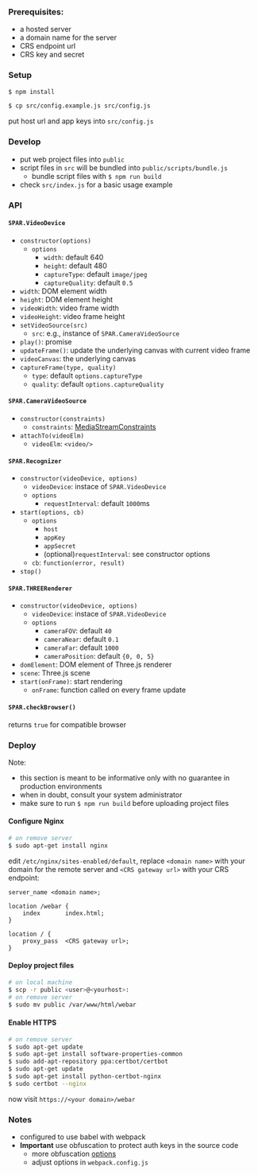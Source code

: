 ### Prerequisites:
* a hosted server
* a domain name for the server
* CRS endpoint url
* CRS key and secret

### Setup
```bash
$ npm install
```
```bash
$ cp src/config.example.js src/config.js
```
put host url and app keys into `src/config.js`

### Develop
* put web project files into `public`
* script files in `src` will be bundled into `public/scripts/bundle.js`
    * bundle script files with `$ npm run build`
* check `src/index.js` for a basic usage example

### API

#### `SPAR.VideoDevice`
* `constructor(options)`
    * `options`
        * `width`: default 640
        * `height`: default 480
        * `captureType`: default `image/jpeg`
        * `captureQuality`: default `0.5`
* `width`: DOM element width
* `height`: DOM element height
* `videoWidth`: video frame width
* `videoHeight`: video frame height
* `setVideoSource(src)`
    * `src`: e.g., instance of `SPAR.CameraVideoSource`
* `play()`: promise
* `updateFrame()`: update the underlying canvas with current video frame
* `videoCanvas`: the underlying canvas
* `captureFrame(type, quality)`
    * `type`: default `options.captureType`
    * `quality`: default `options.captureQuality`

#### `SPAR.CameraVideoSource`
* `constructor(constraints)`
    * `constraints`: [MediaStreamConstraints](https://developer.mozilla.org/en-US/docs/Web/API/MediaStreamConstraints)
* `attachTo(videoElm)`
    * `videoElm`: `<video/>`

#### `SPAR.Recognizer`
* `constructor(videoDevice, options)`
    * `videoDevice`: instace of `SPAR.VideoDevice`
    * `options`
        * `requestInterval`: default `1000`ms
* `start(options, cb)`
    * `options`
        * `host`
        * `appKey`
        * `appSecret`
        * (optional)`requestInterval`: see constructor options
    * `cb`: `function(error, result)`
* `stop()`

#### `SPAR.THREERenderer`
* `constructor(videoDevice, options)`
    * `videoDevice`: instace of `SPAR.VideoDevice`
    * `options`
        * `cameraFOV`: default `40`
        * `cameraNear`: default `0.1`
        * `cameraFar`: default `1000`
        * `cameraPosition`: default `{0, 0, 5}`
* `domElement`: DOM element of Three.js renderer
* `scene`: Three.js scene
* `start(onFrame)`: start rendering
    * `onFrame`: function called on every frame update

#### `SPAR.checkBrowser()`
returns `true` for compatible browser

### Deploy

Note:
* this section is meant to be informative only with no guarantee in production environments
* when in doubt, consult your system administrator
* make sure to run `$ npm run build` before uploading project files

#### Configure Nginx
```bash
# on remove server
$ sudo apt-get install nginx
```

edit `/etc/nginx/sites-enabled/default`, replace `<domain name>` with your domain for the remote server and `<CRS gateway url>` with your CRS endpoint:

```
server_name <domain name>;

location /webar {
    index       index.html;
}

location / {
    proxy_pass  <CRS gateway url>;
}
```

#### Deploy project files
```bash
# on local machine
$ scp -r public <user>@<yourhost>:
# on remove server
$ sudo mv public /var/www/html/webar
```

#### Enable HTTPS
```bash
# on remove server
$ sudo apt-get update
$ sudo apt-get install software-properties-common
$ sudo add-apt-repository ppa:certbot/certbot
$ sudo apt-get update
$ sudo apt-get install python-certbot-nginx
$ sudo certbot --nginx
```
now visit `https://<your domain>/webar`

### Notes
* configured to use babel with webpack
* **Important** use obfuscation to protect auth keys in the source code
    * more obfuscation [options](https://github.com/javascript-obfuscator/javascript-obfuscator#javascript-obfuscator-options)
    * adjust options in `webpack.config.js`
